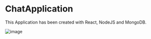 # ChatApplication

This Application has been created with React, NodeJS and MongoDB. 

![image](https://user-images.githubusercontent.com/19212353/162897432-c208e439-9eae-471a-9018-7b6ba332ebd6.png)



